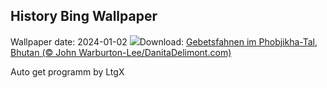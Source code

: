 ## History Bing Wallpaper
Wallpaper date: 2024-01-02
![](https://www.bing.com/th?id=OHR.BhutanSolstice_DE-DE0513592693_UHD.jpg&w=1000)Download: [Gebetsfahnen im Phobjikha-Tal, Bhutan (© John Warburton-Lee/DanitaDelimont.com)](https://www.bing.com/th?id=OHR.BhutanSolstice_DE-DE0513592693_UHD.jpg)

Auto get programm by LtgX
